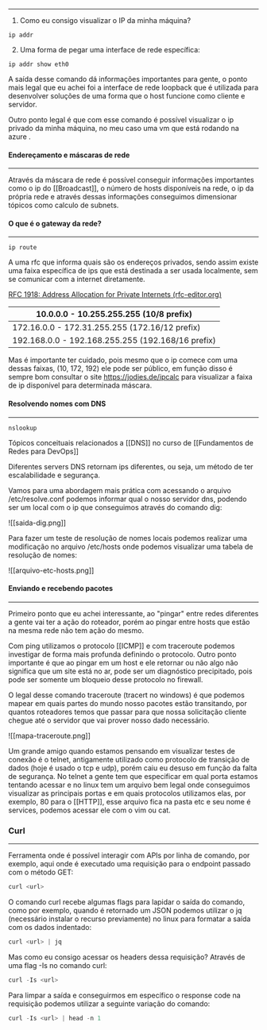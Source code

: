 ---------------


1. Como eu consigo visualizar o IP da minha máquina? 
```
ip addr
```

2. Uma forma de pegar uma interface de rede específica:
```
ip addr show eth0
```

A saída desse comando dá informações importantes para gente, o ponto mais legal que eu achei foi a interface de rede loopback que é utilizada para desenvolver soluções de uma forma que o host funcione como cliente e servidor. 

Outro ponto legal é que com esse comando é possível visualizar o ip privado da minha máquina, no meu caso uma vm que está rodando na azure . 
#### Endereçamento e máscaras de rede 
-------
Através da máscara de rede é possível conseguir informações importantes como o ip do [[Broadcast]], o número de hosts disponíveis na rede, o ip da própria rede e através dessas informações conseguimos dimensionar tópicos como calculo de subnets. 


#### O que é o gateway da rede?
------

```
ip route 
```


A uma rfc que informa quais são os endereços privados, sendo assim existe uma faixa específica de ips que está destinada a ser usada localmente, sem se comunicar com a internet diretamente. 

[RFC 1918: Address Allocation for Private Internets (rfc-editor.org)](https://www.rfc-editor.org/rfc/rfc1918)

| 10.0.0.0        -   10.255.255.255  (10/8 prefix)       |
| ------------------------------------------------------- |
| 172.16.0.0      -   172.31.255.255  (172.16/12 prefix)  |
| 192.168.0.0     -   192.168.255.255 (192.168/16 prefix) |

Mas é importante ter cuidado, pois mesmo que o ip comece com uma dessas faixas, (10, 172, 192) ele pode ser público, em função disso é sempre bom consultar o site https://jodies.de/ipcalc para visualizar a faixa de ip disponível para determinada máscara. 

#### Resolvendo nomes com DNS
------

```
nslookup 
```

Tópicos conceituais relacionados a [[DNS]] no curso de [[Fundamentos de Redes para DevOps]]

Diferentes servers DNS retornam ips diferentes, ou seja, um método de ter escalabilidade e segurança. 

Vamos para uma abordagem mais prática com acessando o arquivo /etc/resolve.conf podemos informar qual o nosso servidor dns, podendo ser um local com o ip que conseguimos através do comando dig: 

![[saida-dig.png]]

Para fazer um teste de resolução de nomes locais podemos realizar uma modificação no arquivo /etc/hosts onde podemos visualizar uma tabela de resolução de nomes: 

![[arquivo-etc-hosts.png]]

#### Enviando e recebendo pacotes 
-------
Primeiro ponto que eu achei interessante, ao "pingar" entre redes diferentes a gente vai ter a ação do roteador, porém ao pingar entre hosts que estão na mesma rede não tem ação do mesmo. 

Com ping utilizamos o protocolo [[ICMP]] e com traceroute podemos investigar de forma mais profunda definindo o protocolo. Outro ponto importante é que ao pingar em um host e ele retornar ou não algo não significa que um site está no ar, pode ser um diagnóstico precipitado, pois pode ser somente um bloqueio desse protocolo no firewall. 

O legal desse comando traceroute (tracert no windows) é que podemos mapear em quais partes do mundo nosso pacotes estão transitando, por quantos roteadores temos que passar para que nossa solicitação cliente chegue até o servidor que vai prover nosso dado necessário. 

![[mapa-traceroute.png]]

Um grande amigo quando estamos pensando em visualizar testes de conexão é o telnet, antigamente utilizado como protocolo de transição de dados (hoje é usado o tcp e udp), porém caiu eu desuso em função da falta de segurança. No telnet a gente tem que especificar em qual porta estamos tentando acessar e no linux tem um arquivo bem legal onde conseguimos visualizar as principais portas e em quais protocolos utilizamos elas, por exemplo, 80 para o [[HTTP]], esse arquivo fica na pasta etc e seu nome é services, podemos acessar ele com o vim ou cat. 

### Curl
---

Ferramenta onde é possível interagir com APIs por linha de comando, por exemplo, aqui onde é executado uma requisição para o endpoint passado com o método GET:

```jsx
curl <url> 
```

O comando curl recebe algumas flags para lapidar o saída do comando, como por exemplo, quando é retornado um JSON podemos utilizar o jq (necessário instalar o recurso previamente) no linux para formatar a saída com os dados indentado:

```jsx
curl <url> | jq
```

Mas como eu consigo acessar os headers dessa requisição? Através de uma flag -Is no comando curl: 

```jsx
curl -Is <url> 
```
Para limpar a saída e conseguirmos em específico o response code na requisição podemos utilizar a seguinte variação do comando: 

```jsx
curl -Is <url> | head -n 1 
```
